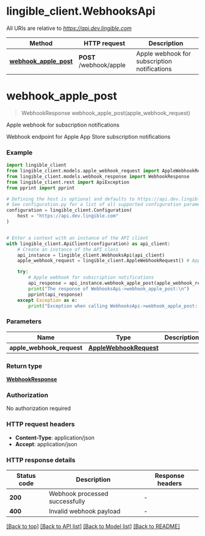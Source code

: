 # lingible_client.WebhooksApi

All URIs are relative to *https://api.dev.lingible.com*

Method | HTTP request | Description
------------- | ------------- | -------------
[**webhook_apple_post**](WebhooksApi.md#webhook_apple_post) | **POST** /webhook/apple | Apple webhook for subscription notifications


# **webhook_apple_post**
> WebhookResponse webhook_apple_post(apple_webhook_request)

Apple webhook for subscription notifications

Webhook endpoint for Apple App Store subscription notifications

### Example


```python
import lingible_client
from lingible_client.models.apple_webhook_request import AppleWebhookRequest
from lingible_client.models.webhook_response import WebhookResponse
from lingible_client.rest import ApiException
from pprint import pprint

# Defining the host is optional and defaults to https://api.dev.lingible.com
# See configuration.py for a list of all supported configuration parameters.
configuration = lingible_client.Configuration(
    host = "https://api.dev.lingible.com"
)


# Enter a context with an instance of the API client
with lingible_client.ApiClient(configuration) as api_client:
    # Create an instance of the API class
    api_instance = lingible_client.WebhooksApi(api_client)
    apple_webhook_request = lingible_client.AppleWebhookRequest() # AppleWebhookRequest | 

    try:
        # Apple webhook for subscription notifications
        api_response = api_instance.webhook_apple_post(apple_webhook_request)
        print("The response of WebhooksApi->webhook_apple_post:\n")
        pprint(api_response)
    except Exception as e:
        print("Exception when calling WebhooksApi->webhook_apple_post: %s\n" % e)
```



### Parameters


Name | Type | Description  | Notes
------------- | ------------- | ------------- | -------------
 **apple_webhook_request** | [**AppleWebhookRequest**](AppleWebhookRequest.md)|  | 

### Return type

[**WebhookResponse**](WebhookResponse.md)

### Authorization

No authorization required

### HTTP request headers

 - **Content-Type**: application/json
 - **Accept**: application/json

### HTTP response details

| Status code | Description | Response headers |
|-------------|-------------|------------------|
**200** | Webhook processed successfully |  -  |
**400** | Invalid webhook payload |  -  |

[[Back to top]](#) [[Back to API list]](../README.md#documentation-for-api-endpoints) [[Back to Model list]](../README.md#documentation-for-models) [[Back to README]](../README.md)

